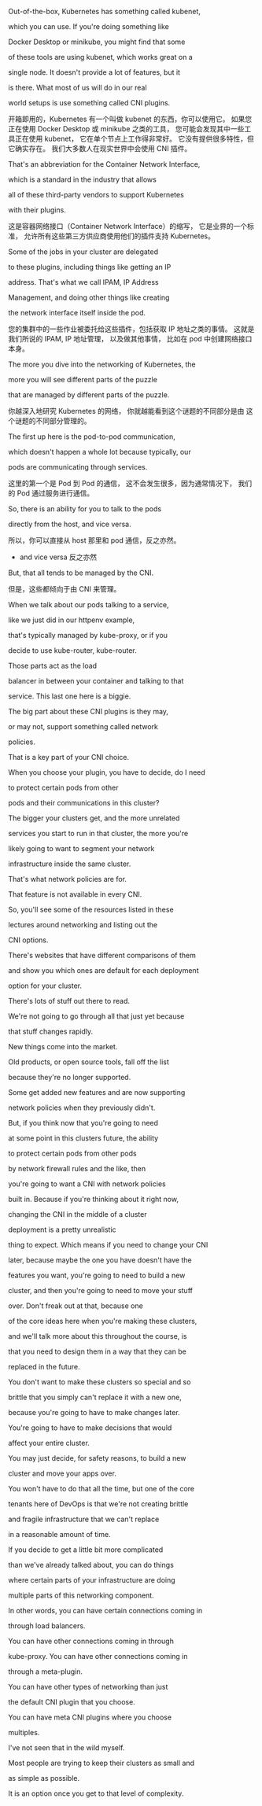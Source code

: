 Out-of-the-box, Kubernetes has something called kubenet,

which you can use. If you're doing something like

Docker Desktop or minikube, you might find that some

of these tools are using kubenet, which works great on a

single node. It doesn't provide a lot of features, but it

is there. What most of us will do in our real

world setups is use something called CNI plugins.

开箱即用的，Kubernetes 有一个叫做 kubenet 的东西，你可以使用它。
如果您正在使用 Docker Desktop 或 minikube 之类的工具，
您可能会发现其中一些工具正在使用 kubenet，
它在单个节点上工作得非常好。
它没有提供很多特性，但它确实存在。
我们大多数人在现实世界中会使用 CNI 插件。

That's an abbreviation for the Container Network Interface,

which is a standard in the industry that allows

all of these third-party vendors to support Kubernetes

with their plugins.

这是容器网络接口（Container Network Interface）的缩写，
它是业界的一个标准，
允许所有这些第三方供应商使用他们的插件支持 Kubernetes。

Some of the jobs in your cluster are delegated

to these plugins, including things like getting an IP

address. That's what we call IPAM, IP Address

Management, and doing other things like creating

the network interface itself inside the pod.

您的集群中的一些作业被委托给这些插件，包括获取 IP 地址之类的事情。
这就是我们所说的 IPAM, IP 地址管理，
以及做其他事情，
比如在 pod 中创建网络接口本身。

The more you dive into the networking of Kubernetes, the

more you will see different parts of the puzzle

that are managed by different parts of the puzzle.

你越深入地研究 Kubernetes 的网络，
你就越能看到这个谜题的不同部分是由
这个谜题的不同部分管理的。

The first up here is the pod-to-pod communication,

which doesn't happen a whole lot because typically, our

pods are communicating through services.

这里的第一个是 Pod 到 Pod 的通信，
这不会发生很多，因为通常情况下，
我们的 Pod 通过服务进行通信。

So, there is an ability for you to talk to the pods

directly from the host, and vice versa.

所以，你可以直接从 host 那里和 pod 通信，反之亦然。
* and vice versa 反之亦然

But, that all tends to be managed by the CNI.

但是，这些都倾向于由 CNI 来管理。

When we talk about our pods talking to a service,

like we just did in our httpenv example,

that's typically managed by kube-proxy, or if you

decide to use kube-router, kube-router.

Those parts act as the load

balancer in between your container and talking to that

service. This last one here is a biggie.

The big part about these CNI plugins is they may,

or may not, support something called network

policies.

That is a key part of your CNI choice.

When you choose your plugin, you have to decide, do I need

to protect certain pods from other

pods and their communications in this cluster?

The bigger your clusters get, and the more unrelated

services you start to run in that cluster, the more you're

likely going to want to segment your network

infrastructure inside the same cluster.

That's what network policies are for.

That feature is not available in every CNI.

So, you'll see some of the resources listed in these

lectures around networking and listing out the

CNI options.

There's websites that have different comparisons of them

and show you which ones are default for each deployment

option for your cluster.

There's lots of stuff out there to read.

We're not going to go through all that just yet because

that stuff changes rapidly.

New things come into the market.

Old products, or open source tools, fall off the list

because they're no longer supported.

Some get added new features and are now supporting

network policies when they previously didn't.

But, if you think now that you're going to need

at some point in this clusters future, the ability

to protect certain pods from other pods

by network firewall rules and the like, then

you're going to want a CNI with network policies

built in. Because if you're thinking about it right now,

changing the CNI in the middle of a cluster

deployment is a pretty unrealistic

thing to expect. Which means if you need to change your CNI

later, because maybe the one you have doesn't have the

features you want, you're going to need to build a new

cluster, and then you're going to need to move your stuff

over. Don't freak out at that, because one

of the core ideas here when you're making these clusters,

and we'll talk more about this throughout the course, is

that you need to design them in a way that they can be

replaced in the future.

You don't want to make these clusters so special and so

brittle that you simply can't replace it with a new one,

because you're going to have to make changes later.

You're going to have to make decisions that would

affect your entire cluster.

You may just decide, for safety reasons, to build a new

cluster and move your apps over.

You won't have to do that all the time, but one of the core

tenants here of DevOps is that we're not creating brittle

and fragile infrastructure that we can't replace

in a reasonable amount of time.

If you decide to get a little bit more complicated

than we've already talked about, you can do things

where certain parts of your infrastructure are doing

multiple parts of this networking component.

In other words, you can have certain connections coming in

through load balancers.

You can have other connections coming in through

kube-proxy. You can have other connections coming in

through a meta-plugin.

You can have other types of networking than just

the default CNI plugin that you choose.

You can have meta CNI plugins where you choose

multiples.

I've not seen that in the wild myself.

Most people are trying to keep their clusters as small and

as simple as possible.

It is an option once you get to that level of complexity.

